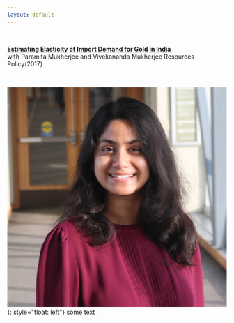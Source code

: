 ```yaml
---
layout: default
---
```


<br>


**[Estimating Elasticity of Import Demand for Gold in India](https://www.sciencedirect.com/science/article/abs/pii/S0301420716302410?via%3Dihub)**    
with Paramita Mukherjee and Vivekananda Mukherjee 
Resources Policy(2017)  

<br>

![image](headshot.jpg){: style="float: left"} some text


<br><br>
